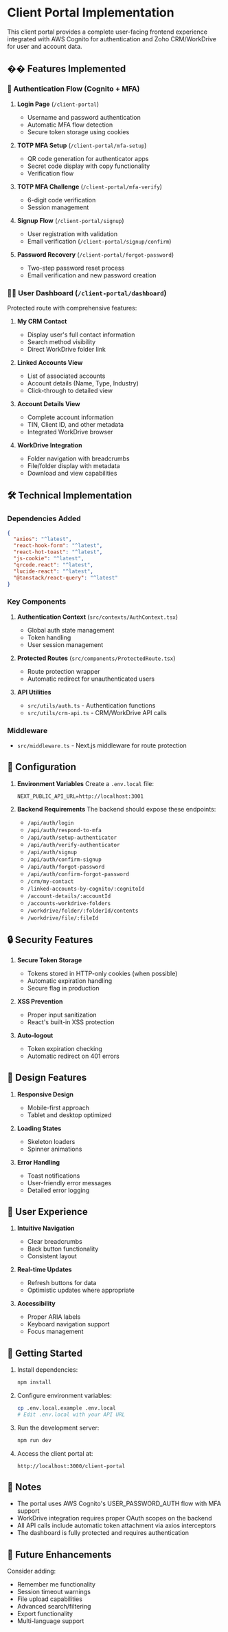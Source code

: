 # Client Portal Implementation

This client portal provides a complete user-facing frontend experience integrated with AWS Cognito for authentication and Zoho CRM/WorkDrive for user and account data.

## �� Features Implemented

### 🔐 Authentication Flow (Cognito + MFA)

1. **Login Page** (`/client-portal`)
   - Username and password authentication
   - Automatic MFA flow detection
   - Secure token storage using cookies

2. **TOTP MFA Setup** (`/client-portal/mfa-setup`)
   - QR code generation for authenticator apps
   - Secret code display with copy functionality
   - Verification flow

3. **TOTP MFA Challenge** (`/client-portal/mfa-verify`)
   - 6-digit code verification
   - Session management

4. **Signup Flow** (`/client-portal/signup`)
   - User registration with validation
   - Email verification (`/client-portal/signup/confirm`)

5. **Password Recovery** (`/client-portal/forgot-password`)
   - Two-step password reset process
   - Email verification and new password creation

### 🧑‍💼 User Dashboard (`/client-portal/dashboard`)

Protected route with comprehensive features:

1. **My CRM Contact**
   - Display user's full contact information
   - Search method visibility
   - Direct WorkDrive folder link

2. **Linked Accounts View**
   - List of associated accounts
   - Account details (Name, Type, Industry)
   - Click-through to detailed view

3. **Account Details View**
   - Complete account information
   - TIN, Client ID, and other metadata
   - Integrated WorkDrive browser

4. **WorkDrive Integration**
   - Folder navigation with breadcrumbs
   - File/folder display with metadata
   - Download and view capabilities

## 🛠️ Technical Implementation

### Dependencies Added
```json
{
  "axios": "^latest",
  "react-hook-form": "^latest",
  "react-hot-toast": "^latest",
  "js-cookie": "^latest",
  "qrcode.react": "^latest",
  "lucide-react": "^latest",
  "@tanstack/react-query": "^latest"
}
```

### Key Components

1. **Authentication Context** (`src/contexts/AuthContext.tsx`)
   - Global auth state management
   - Token handling
   - User session management

2. **Protected Routes** (`src/components/ProtectedRoute.tsx`)
   - Route protection wrapper
   - Automatic redirect for unauthenticated users

3. **API Utilities**
   - `src/utils/auth.ts` - Authentication functions
   - `src/utils/crm-api.ts` - CRM/WorkDrive API calls

### Middleware
- `src/middleware.ts` - Next.js middleware for route protection

## 🔧 Configuration

1. **Environment Variables**
   Create a `.env.local` file:
   ```env
   NEXT_PUBLIC_API_URL=http://localhost:3001
   ```

2. **Backend Requirements**
   The backend should expose these endpoints:
   - `/api/auth/login`
   - `/api/auth/respond-to-mfa`
   - `/api/auth/setup-authenticator`
   - `/api/auth/verify-authenticator`
   - `/api/auth/signup`
   - `/api/auth/confirm-signup`
   - `/api/auth/forgot-password`
   - `/api/auth/confirm-forgot-password`
   - `/crm/my-contact`
   - `/linked-accounts-by-cognito/:cognitoId`
   - `/account-details/:accountId`
   - `/accounts-workdrive-folders`
   - `/workdrive/folder/:folderId/contents`
   - `/workdrive/file/:fileId`

## 🔒 Security Features

1. **Secure Token Storage**
   - Tokens stored in HTTP-only cookies (when possible)
   - Automatic expiration handling
   - Secure flag in production

2. **XSS Prevention**
   - Proper input sanitization
   - React's built-in XSS protection

3. **Auto-logout**
   - Token expiration checking
   - Automatic redirect on 401 errors

## 🎨 Design Features

1. **Responsive Design**
   - Mobile-first approach
   - Tablet and desktop optimized

2. **Loading States**
   - Skeleton loaders
   - Spinner animations

3. **Error Handling**
   - Toast notifications
   - User-friendly error messages
   - Detailed error logging

## 📱 User Experience

1. **Intuitive Navigation**
   - Clear breadcrumbs
   - Back button functionality
   - Consistent layout

2. **Real-time Updates**
   - Refresh buttons for data
   - Optimistic updates where appropriate

3. **Accessibility**
   - Proper ARIA labels
   - Keyboard navigation support
   - Focus management

## 🚦 Getting Started

1. Install dependencies:
   ```bash
   npm install
   ```

2. Configure environment variables:
   ```bash
   cp .env.local.example .env.local
   # Edit .env.local with your API URL
   ```

3. Run the development server:
   ```bash
   npm run dev
   ```

4. Access the client portal at:
   ```
   http://localhost:3000/client-portal
   ```

## 📝 Notes

- The portal uses AWS Cognito's USER_PASSWORD_AUTH flow with MFA support
- WorkDrive integration requires proper OAuth scopes on the backend
- All API calls include automatic token attachment via axios interceptors
- The dashboard is fully protected and requires authentication

## 🔄 Future Enhancements

Consider adding:
- Remember me functionality
- Session timeout warnings
- File upload capabilities
- Advanced search/filtering
- Export functionality
- Multi-language support
